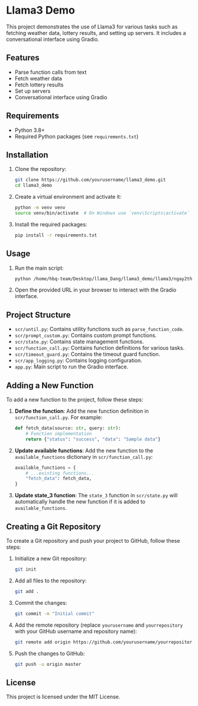# Llama3 Demo

This project demonstrates the use of Llama3 for various tasks such as fetching weather data, lottery results, and setting up servers. It includes a conversational interface using Gradio.

## Features

- Parse function calls from text
- Fetch weather data
- Fetch lottery results
- Set up servers
- Conversational interface using Gradio

## Requirements

- Python 3.8+
- Required Python packages (see `requirements.txt`)

## Installation

1. Clone the repository:
    ```sh
    git clone https://github.com/yourusername/llama3_demo.git
    cd llama3_demo
    ```

2. Create a virtual environment and activate it:
    ```sh
    python -m venv venv
    source venv/bin/activate  # On Windows use `venv\Scripts\activate`
    ```

3. Install the required packages:
    ```sh
    pip install -r requirements.txt
    ```

## Usage

1. Run the main script:
    ```sh
    python /home/hbq-team/Desktop/llama_Dang/llama3_demo/llama3/ngay2thang1/app.py
    ```

2. Open the provided URL in your browser to interact with the Gradio interface.

## Project Structure

- `scr/until.py`: Contains utility functions such as `parse_function_code`.
- `scr/prompt_custom.py`: Contains custom prompt functions.
- `scr/state.py`: Contains state management functions.
- `scr/function_call.py`: Contains function definitions for various tasks.
- `scr/timeout_guard.py`: Contains the timeout guard function.
- `scr/app_logging.py`: Contains logging configuration.
- `app.py`: Main script to run the Gradio interface.

## Adding a New Function

To add a new function to the project, follow these steps:

1. **Define the function**: Add the new function definition in `scr/function_call.py`. For example:
    ```python
    def fetch_data(source: str, query: str):
        # Function implementation
        return {"status": "success", "data": "Sample data"}
    ```

2. **Update available functions**: Add the new function to the `available_functions` dictionary in `scr/function_call.py`:
    ```python
    available_functions = {
        # ...existing functions...
        "fetch_data": fetch_data,
    }
    ```

3. **Update state_3 function**: The `state_3` function in `scr/state.py` will automatically handle the new function if it is added to `available_functions`.

## Creating a Git Repository

To create a Git repository and push your project to GitHub, follow these steps:

1. Initialize a new Git repository:
    ```sh
    git init
    ```

2. Add all files to the repository:
    ```sh
    git add .
    ```

3. Commit the changes:
    ```sh
    git commit -m "Initial commit"
    ```

4. Add the remote repository (replace `yourusername` and `yourrepository` with your GitHub username and repository name):
    ```sh
    git remote add origin https://github.com/yourusername/yourrepository.git
    ```

5. Push the changes to GitHub:
    ```sh
    git push -u origin master
    ```

## License

This project is licensed under the MIT License.